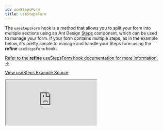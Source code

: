 ```yaml
---
id: useStepsForm
title: useStepsForm
---
```


The `useStepsForm` hook is a method that allows you to split your form into multiple sections using an Ant Design [Steps](https://ant.design/components/steps/) component, which can be used to manage your form. If your form contains multiple steps, as in the example below, it's pretty simple to manage and handle your Steps form using the **refine** `useStepsForm` hook.

[Refer to the **refine** useStepsForm hook documentation for more information. →](/docs/api-reference/antd/hooks/form/useStepsForm/)

[View useSteps Example Source](https://github.com/pankod/refine/tree/master/examples/form/antd/useStepsForm)

<iframe loading="lazy" src="https://stackblitz.com//github/pankod/refine/tree/master/examples/form/antd/useStepsForm?embed=1&view=preview&theme=dark&preset=node"
    style={{width: "100%", height:"80vh", border: "0px", borderRadius: "8px", overflow:"hidden"}}
    title="refine-use-steps-form-example"
></iframe>
